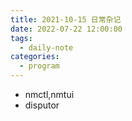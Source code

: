 ```yaml
---
title: 2021-10-15 日常杂记
date: 2022-07-22 12:00:00
tags: 
  - daily-note
categories: 
  - program
---
```


- nmctl,nmtui
- disputor